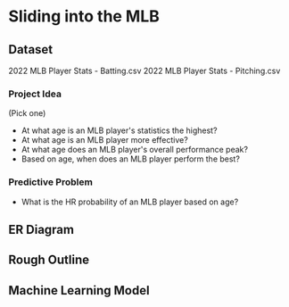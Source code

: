 # Sliding into the MLB

## Dataset
2022 MLB Player Stats - Batting.csv
2022 MLB Player Stats - Pitching.csv


### Project Idea
(Pick one)
- At what age is an MLB player's statistics the highest?
- At what age is an MLB player more effective? 
- At what age does an MLB player's overall performance peak?
- Based on age, when does an MLB player perform the best? 

### Predictive Problem
- What is the HR probability of an MLB player based on age?

## ER Diagram

## Rough Outline

## Machine Learning Model
